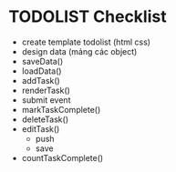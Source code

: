 # TODOLIST Checklist
- create template todolist (html css)
- design data (mảng các object)
- saveData()
- loadData()
- addTask()
- renderTask()
- submit event
- markTaskComplete()
- deleteTask()
- editTask()
    -  push
    -  save
- countTaskComplete()